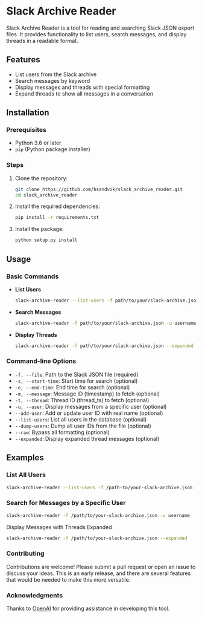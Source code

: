 # Slack Archive Reader

Slack Archive Reader is a tool for reading and searching Slack JSON export files. It provides functionality to list users, search messages, and display threads in a readable format.

## Features

- List users from the Slack archive
- Search messages by keyword
- Display messages and threads with special formatting
- Expand threads to show all messages in a conversation

## Installation

### Prerequisites

- Python 3.6 or later
- `pip` (Python package installer)

### Steps

1. Clone the repository:

    ```sh
    git clone https://github.com/bsandvik/slack_archive_reader.git
    cd slack_archive_reader
    ```

2. Install the required dependencies:

    ```sh
    pip install -r requirements.txt
    ```

3. Install the package:

    ```sh
    python setup.py install
    ```

## Usage

### Basic Commands

- **List Users**

    ```sh
    slack-archive-reader --list-users -f path/to/your/slack-archive.json
    ```

- **Search Messages**

    ```sh
    slack-archive-reader -f path/to/your/slack-archive.json -u username
    ```

- **Display Threads**

    ```sh
    slack-archive-reader -f path/to/your/slack-archive.json --expanded
    ```

### Command-line Options

- `-f, --file`: Path to the Slack JSON file (required)
- `-s, --start-time`: Start time for search (optional)
- `-e, --end-time`: End time for search (optional)
- `-m, --message`: Message ID (timestamp) to fetch (optional)
- `-t, --thread`: Thread ID (thread_ts) to fetch (optional)
- `-u, --user`: Display messages from a specific user (optional)
- `--add-user`: Add or update user ID with real name (optional)
- `--list-users`: List all users in the database (optional)
- `--dump-users`: Dump all user IDs from the file (optional)
- `--raw`: Bypass all formatting (optional)
- `--expanded`: Display expanded thread messages (optional)

## Examples

### List All Users

```sh
slack-archive-reader --list-users -f /path-to/your-slack-archive.json
```

### Search for Messages by a Specific User
```sh
slack-archive-reader -f /path/to/your-slack-archive.json -u username
```

Display Messages with Threads Expanded
```sh
slack-archive-reader -f /path/to/your-slack-archive.json --expanded
```

### Contributing

Contributions are welcome! Please submit a pull request or open an issue to discuss your ideas. This is an early release, and there are several features that would be needed to make this more versatile.

### Acknowledgments

Thanks to [OpenAI](https://www.openai.com) for providing assistance in developing this tool.

